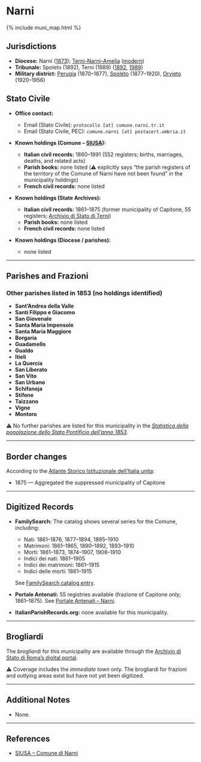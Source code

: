 # Narni

{% include muni_map.html %}

## Jurisdictions

* **Diocese:** Narni ([1873](https://www.google.it/books/edition/Il_libro_de_comuni_del_Regno_d_Italia_co/WF9mfeJJcDEC?gbpv=1)); [Terni–Narni–Amelia](../dio/terni_narni_amelia.md) ([modern](https://www.chiesacattolica.it/annuario-cei/ricerca-parrocchie/))
* **Tribunale:** Spoleto (1892), Terni (1989) ([1892](https://www.google.it/books/edition/Bollettino_ufficiale_del_Ministero_di_gr/kRXd4t5fK-0C?hl=en&gbpv=1&pg=PA457&printsec=frontcover), [1989](https://www.google.it/books/edition/Gazzetta_ufficiale_della_Repubblica_ital/-Z6nogg-qMQC?hl=en&gbpv=1&pg=RA8-PA38&printsec=frontcover))
* **Military district:** [Perugia](../mil/perugia.md) (1870–1877), [Spoleto](../mil/spoleto.md) (1877–1920), [Orvieto](../mil/spoleto.md) (1920–1956)

## Stato Civile

* **Office contact:**

  * Email (Stato Civile): `protocollo [at] comune.narni.tr.it`
  * Email (Stato Civile, PEC): `comune.narni [at] postacert.umbria.it`

* **Known holdings (Comune – [SIUSA](https://siusa-archivi.cultura.gov.it/cgi-bin/siusa/pagina.pl?TipoPag=comparc&Chiave=307290)):**

  * **Italian civil records:** 1860–1991 (552 registers; births, marriages, deaths, and related acts)
  * **Parish books:** none listed (⚠️ explicitly says “the parish registers of the territory of the Comune of Narni have not been found” in the municipality holdings)
  * **French civil records:** none listed

* **Known holdings (State Archives):**

  * **Italian civil records:** 1861–1875 (former municipality of Capitone, 55 registers; [Archivio di Stato di Terni](https://sias-archivi.cultura.gov.it/cgi-bin/pagina.pl?TipoPag=comparc&Chiave=512675&RicProgetto=as%2dterni))
  * **Parish books:** none listed
  * **French civil records:** none listed

* **Known holdings (Diocese / parishes):**

  * none listed

---

## Parishes and Frazioni

### Other parishes listed in 1853 (no holdings identified)

* **Sant’Andrea della Valle**
* **Santi Filippo e Giacomo**
* **San Giovenale**
* **Santa Maria Impensole**
* **Santa Maria Maggiore**
* **Borgaria**
* **Guadamello**
* **Gualdo**
* **Itieli**
* **La Quercia**
* **San Liberato**
* **San Vito**
* **San Urbano**
* **Schifanoja**
* **Stifone**
* **Taizzano**
* **Vigne**
* **Montoro**

⚠️ No further parishes are listed for this municipality in the *[Statistica della popolazione dello Stato Pontificio dell’anno 1853](https://www.google.it/books/edition/Statistics_della_popolazione_dello_Stato/v6dCAQAAMAAJ)*.

---

## Border changes

According to the [Atlante Storico Istituzionale dell’Italia unita](http://dati.san.beniculturali.it/asi/local/detail.html?UA05151):

* 1875 — Aggregated the suppressed municipality of Capitone

---

## Digitized Records

* **FamilySearch:** The catalog shows several series for the Comune, including:

  * Nati: 1861–1876, 1877–1894, 1895–1910
  * Matrimoni: 1861–1865, 1890–1892, 1893–1910
  * Morti: 1861–1873, 1874–1907, 1908–1910
  * Indici dei nati: 1861–1905
  * Indici dei matrimoni: 1861–1915
  * Indici delle morti: 1861–1915

  See [FamilySearch catalog entry](https://www.familysearch.org/en/search/catalog/958164).

* **Portale Antenati:** 55 registries available (frazione of Capitone only; 1861–1875).
  See [Portale Antenati – Narni](https://antenati.cultura.gov.it/search-registry/?localita=narni).

* **ItalianParishRecords.org:** none available for this municipality.

---

## Brogliardi

The *brogliardi* for this municipality are available through the [Archivio di Stato di Roma’s digital portal](https://imagoarchiviodistatoroma.cultura.gov.it/Gregoriano/s_brogliardi.php?Provincia=Spoleto&Denominazione=Narni).

⚠️ Coverage includes the *immediate town* only. The brogliardi for frazioni and outlying areas exist but have not yet been digitized.

---

## Additional Notes

* None.

---

## References

* [SIUSA – Comune di Narni](https://siusa-archivi.cultura.gov.it/cgi-bin/siusa/pagina.pl?TipoPag=comparc&Chiave=307290)
